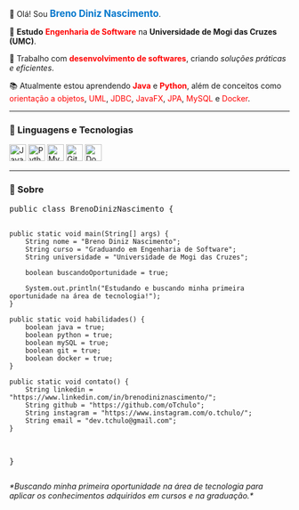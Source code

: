   <div>
    <p>
      👋 Olá! Sou <strong style="color: #0077cc; font-size: 1.2em;">Breno Diniz Nascimento</strong>.
    </p>
    <p>
      🎯 <strong>Estudo</strong> <span style="color: red;"><strong>Engenharia de Software</strong></span> na <strong>Universidade de Mogi das Cruzes (UMC)</strong>.
    </p>
    <p>
      🚀 Trabalho com <span style="color: red;"><strong>desenvolvimento de softwares</strong></span>, criando <em>soluções práticas e eficientes</em>.
    </p>
    <p>
      📚 Atualmente estou aprendendo <span style="color: red;"><strong>Java</strong></span> e <span style="color: red;"><strong>Python</strong></span>, além de conceitos como 
      <span style="color: red;">orientação a objetos</span>, <span style="color: red;">UML</span>, <span style="color: red;">JDBC</span>, <span style="color: red;">JavaFX</span>, 
      <span style="color: red;">JPA</span>, <span style="color: red;">MySQL</span> e <span style="color: red;">Docker</span>.
    </p>
  </div>

  <hr/>

  <h3>🤖 Linguagens e Tecnologias</h3>
  <div class="icons">
    <img 
      alt="Java" 
      title="Java"
      width="30px" 
      src="https://cdn.jsdelivr.net/gh/devicons/devicon@latest/icons/java/java-original.svg" 
    />
    <img 
      alt="Python" 
      title="Python"
      width="30px" 
      src="https://cdn.jsdelivr.net/gh/devicons/devicon@latest/icons/python/python-original.svg" 
    />
    <img 
      alt="MySQL" 
      title="MySQL"
      width="30px" 
      src="https://cdn.jsdelivr.net/gh/devicons/devicon@latest/icons/mysql/mysql-original.svg" 
    />
    <img 
      alt="Git" 
      title="Git"
      width="30px" 
      src="https://cdn.jsdelivr.net/gh/devicons/devicon@latest/icons/git/git-original.svg" 
    />
    <img 
      alt="Docker" 
      title="Docker"
      width="30px" 
      src="https://cdn.jsdelivr.net/gh/devicons/devicon@latest/icons/docker/docker-original.svg" 
    />
  </div>
  <hr/>

  <h3>📌 Sobre</h3>
  <pre>
public class BrenoDinizNascimento {

    public static void main(String[] args) {
        String nome = "Breno Diniz Nascimento";
        String curso = "Graduando em Engenharia de Software";
        String universidade = "Universidade de Mogi das Cruzes";

        boolean buscandoOportunidade = true;

        System.out.println("Estudando e buscando minha primeira oportunidade na área de tecnologia!");
    }

    public static void habilidades() {
        boolean java = true;
        boolean python = true;
        boolean mySQL = true;
        boolean git = true;
        boolean docker = true;
    }

    public static void contato() {
        String linkedin = "https://www.linkedin.com/in/brenodiniznascimento/";
        String github = "https://github.com/oTchulo";
        String instagram = "https://www.instagram.com/o.tchulo/";
        String email = "dev.tchulo@gmail.com";
    }
}
  </pre>

  <p><em>*Buscando minha primeira oportunidade na área de tecnologia para aplicar os conhecimentos adquiridos em cursos e na graduação.*</em></p>
</body>
</html>
